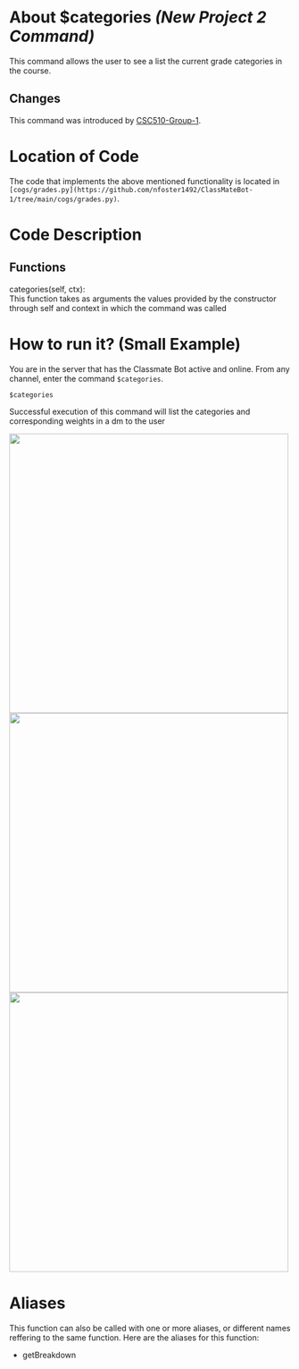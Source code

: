 # About $categories _(New Project 2 Command)_
This command allows the user to see a list the current grade categories in the course.

## Changes

This command was introduced by [CSC510-Group-1](https://github.com/nfoster1492/ClassMateBot-1/).

# Location of Code
The code that implements the above mentioned functionality is located in `[cogs/grades.py](https://github.com/nfoster1492/ClassMateBot-1/tree/main/cogs/grades.py)`.

# Code Description
## Functions
categories(self, ctx): <br>
This function takes as arguments the values provided by the constructor through self and context in which the command was called

# How to run it? (Small Example)
You are in the server that has the Classmate Bot active and online. From any channel, enter the command `$categories`.

```
$categories
```
Successful execution of this command will list the categories and corresponding weights in a dm to the user

<img src="https://github.com/nfoster1492/ClassMateBot-1/blob/main/data/proj2media/categoriesHelp.PNG?raw=true" width="500">

<img src="https://github.com/nfoster1492/ClassMateBot-1/blob/main/data/proj2media/categories.PNG?raw=true" width="500">

<img src="https://github.com/nfoster1492/ClassMateBot-1/blob/main/data/proj2media/categoriesDM.PNG?raw=true" width="500">


# Aliases

This function can also be called with one or more aliases, or different names reffering to the same function. Here are the aliases for this function:

 - getBreakdown